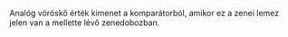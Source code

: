Analóg vöröskő érték kimenet a komparátorból, amikor ez a zenei lemez jelen van a mellette lévő zenedobozban.
